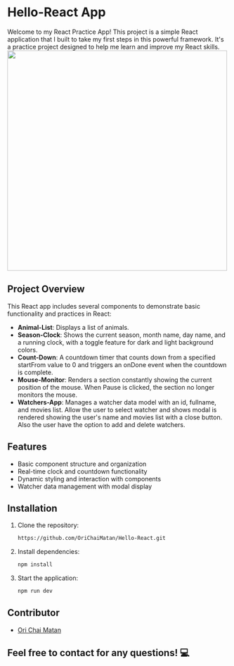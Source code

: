 # Hello-React App
Welcome to my React Practice App! This project is a simple React application that I built to take my first steps in this powerful framework. It's a practice project designed to help me learn and improve my React skills.
<img width="500" src="https://github.com/user-attachments/assets/8a28c3ef-0f44-408b-a55b-4a3cebfc2c92"/>
## Project Overview
This React app includes several components to demonstrate basic functionality and practices in React:
- **Animal-List**: Displays a list of animals.
- **Season-Clock**: Shows the current season, month name, day name, and a running clock, with a toggle feature for dark and light background colors.
- **Count-Down**: A countdown timer that counts down from a specified startFrom value to 0 and triggers an onDone event when the countdown is complete.
- **Mouse-Monitor**: Renders a section constantly showing the current position of the mouse. When Pause is clicked, the section no longer monitors the mouse.
- **Watchers-App**: Manages a watcher data model with an id, fullname, and movies list. Allow the user to select watcher and shows modal is rendered showing the user's name and movies list with a close button. Also the user have the option to add and delete watchers.
## Features
- Basic component structure and organization
- Real-time clock and countdown functionality
- Dynamic styling and interaction with components
- Watcher data management with modal display
## Installation
1. Clone the repository:
   ```bash
   https://github.com/OriChaiMatan/Hello-React.git

2. Install dependencies:
   ```bash
   npm install

3. Start the application:
   ```bash
   npm run dev
## Contributor
  - ⁠[Ori Chai Matan](https://github.com/OriChaiMatan)
## Feel free to contact for any questions! 💻
